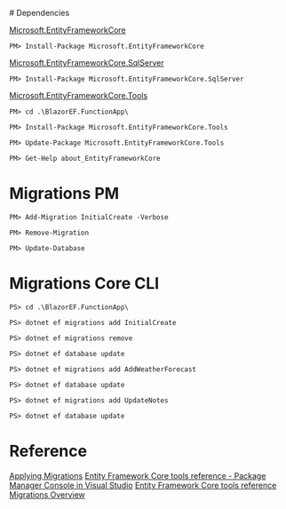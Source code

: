 ﻿﻿# Dependencies

[Microsoft.EntityFrameworkCore](https://www.nuget.org/packages/Microsoft.EntityFrameworkCore)
```console
PM> Install-Package Microsoft.EntityFrameworkCore
```

[Microsoft.EntityFrameworkCore.SqlServer](https://www.nuget.org/packages/Microsoft.EntityFrameworkCore.SqlServer)
```console
PM> Install-Package Microsoft.EntityFrameworkCore.SqlServer
```

[Microsoft.EntityFrameworkCore.Tools](https://www.nuget.org/packages/Microsoft.EntityFrameworkCore.Tools)
```console
PM> cd .\BlazorEF.FunctionApp\
```

```console
PM> Install-Package Microsoft.EntityFrameworkCore.Tools
```

```console
PM> Update-Package Microsoft.EntityFrameworkCore.Tools
```

```console
PM> Get-Help about_EntityFrameworkCore
```

# Migrations PM
```console
PM> Add-Migration InitialCreate -Verbose
```

```console
PM> Remove-Migration
```

```console
PM> Update-Database
```

# Migrations Core CLI
```console
PS> cd .\BlazorEF.FunctionApp\
```

```console
PS> dotnet ef migrations add InitialCreate
```

```console
PS> dotnet ef migrations remove
```

```console
PS> dotnet ef database update
```

```console
PS> dotnet ef migrations add AddWeatherForecast
```

```console
PS> dotnet ef database update
```

```console
PS> dotnet ef migrations add UpdateNotes
```

```console
PS> dotnet ef database update
```

# Reference
[Applying Migrations](https://learn.microsoft.com/en-us/ef/core/managing-schemas/migrations/applying?tabs=vs)
[Entity Framework Core tools reference - Package Manager Console in Visual Studio](https://learn.microsoft.com/en-us/ef/core/cli/powershell)
[Entity Framework Core tools reference](https://learn.microsoft.com/en-us/ef/core/cli/)
[Migrations Overview](https://learn.microsoft.com/en-us/ef/core/managing-schemas/migrations/?tabs=dotnet-core-cli)
